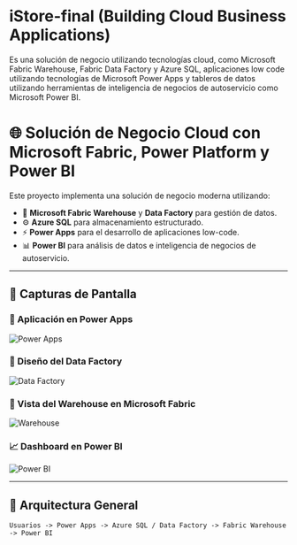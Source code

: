 # iStore-final (Building Cloud Business Applications)
Es una solución de negocio utilizando tecnologías cloud, como Microsoft Fabric Warehouse, Fabric Data Factory y Azure SQL, aplicaciones low code utilizando tecnologías de Microsoft Power Apps y tableros de datos utilizando herramientas de inteligencia de negocios de autoservicio como Microsoft Power BI.

# 🌐 Solución de Negocio Cloud con Microsoft Fabric, Power Platform y Power BI

Este proyecto implementa una solución de negocio moderna utilizando:

- 🧱 **Microsoft Fabric Warehouse** y **Data Factory** para gestión de datos.
- ⚙️ **Azure SQL** para almacenamiento estructurado.
- ⚡ **Power Apps** para el desarrollo de aplicaciones low-code.
- 📊 **Power BI** para análisis de datos e inteligencia de negocios de autoservicio.

---

## 📸 Capturas de Pantalla

### 🔧 Aplicación en Power Apps
![Power Apps](capturas/powerapps.png)

### 🧩 Diseño del Data Factory
![Data Factory](capturas/datafactory.png)

### 🏢 Vista del Warehouse en Microsoft Fabric
![Warehouse](capturas/fabric-warehouse.png)

### 📈 Dashboard en Power BI
![Power BI](capturas/powerbi-dashboard.png)

---

## 🚀 Arquitectura General

```plaintext
Usuarios -> Power Apps -> Azure SQL / Data Factory -> Fabric Warehouse -> Power BI
